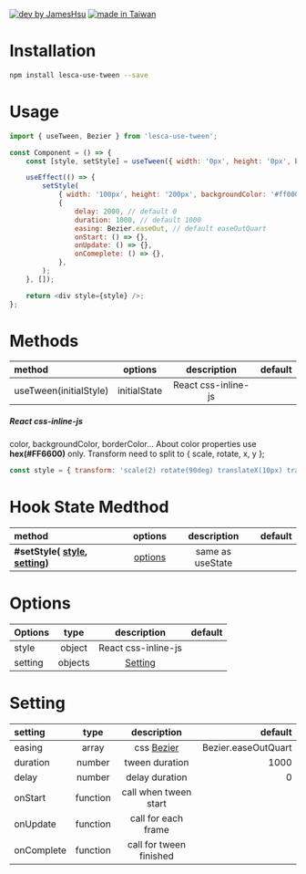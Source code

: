 [![dev by JamesHsu](https://img.shields.io/badge/Dev%20by-Jameshsu1125-green)](https://github.com/jameshsu1125/) [![made in Taiwan](https://img.shields.io/badge/Made%20in-Taiwan-orange)](https://github.com/jameshsu1125/)

# Installation

```sh
npm install lesca-use-tween --save
```

# Usage

```javascript
import { useTween, Bezier } from 'lesca-use-tween';

const Component = () => {
	const [style, setStyle] = useTween({ width: '0px', height: '0px', backgroundColor: '#ff6600' });

	useEffect(() => {
		setStyle(
			{ width: '100px', height: '200px', backgroundColor: '#ff0000' },
			{
				delay: 2000, // default 0
				duration: 1000, // default 1000
				easing: Bezier.easeOut, // default easeOutQuart
				onStart: () => {},
				onUpdate: () => {},
				onComeplete: () => {},
			},
		);
	}, []);

	return <div style={style} />;
};
```

# Methods

| method                 |   options    |     description     | default |
| :--------------------- | :----------: | :-----------------: | ------: |
| useTween(initialStyle) | initialState | React css-inline-js |         |

##### React css-inline-js

color, backgroundColor, borderColor... About color properties use **hex(#FF6600)** only.
Transform need to split to { scale, rotate, x, y };

```javascript
const style = { transform: 'scale(2) rotate(90deg) translateX(10px) translateY(20px)' }; => { scale:2, rotate:90, x:10, y:20 }
```

# Hook State Medthod

| method                                                 |       options       |   description    | default |
| :----------------------------------------------------- | :-----------------: | :--------------: | ------: |
| **#setStyle( [style](#Options), [setting](#Options))** | [options](#Options) | same as useState |         |

# Options

| Options |  type   |     description     | default |
| :------ | :-----: | :-----------------: | ------: |
| style   | object  | React css-inline-js |         |
| setting | objects | [Setting](#setting) |         |

# Setting

| setting    |   type   |                             description                             |             default |
| :--------- | :------: | :-----------------------------------------------------------------: | ------------------: |
| easing     |  array   | css [Bezier](https://www.cssportal.com/css-cubic-bezier-generator/) | Bezier.easeOutQuart |
| duration   |  number  |                           tween duration                            |                1000 |
| delay      |  number  |                           delay duration                            |                   0 |
| onStart    | function |                        call when tween start                        |                     |
| onUpdate   | function |                         call for each frame                         |                     |
| onComplete | function |                       call for tween finished                       |                     |
